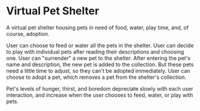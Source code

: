 # Virtual Pet Shelter

A virtual pet shelter housing pets in need of food, water, play time, and, of course, adoption.

User can choose to feed or water all the pets in the shelter. 
User can decide to play with individual pets after reading their descriptions and choosing one.
User can "surrender" a new pet to the shelter. After entering the pet's name and description, the new pet is added to the collection. But these pets need a little time to adjust, so they can't be adopted immediately.
User can choose to adopt a pet, which removes a pet from the shelter's collection.

Pet's levels of hunger, thirst, and boredom depreciate slowly with each user interaction, and increase when the user chooses to feed, water, or play with pets.
